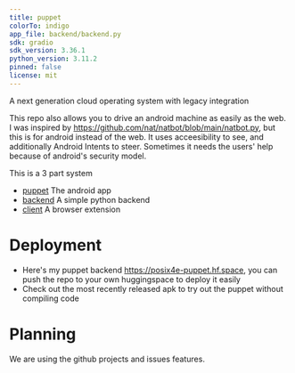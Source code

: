 ```yaml
---
title: puppet 
colorTo: indigo
app_file: backend/backend.py
sdk: gradio
sdk_version: 3.36.1
python_version: 3.11.2
pinned: false
license: mit
---
```

A next generation cloud operating system with legacy integration

This repo also allows you to drive an android machine as easily as the web. I was inspired by https://github.com/nat/natbot/blob/main/natbot.py, but this is for android instead of the web. It uses acceesibility to see, and additionally Android Intents to steer. Sometimes it needs the users' help because of android's security model. 


This is a 3 part system
- [puppet](puppet/README.md) The android app
- [backend](backend/README.md) A simple python backend
- [client](earth/README.md) A browser extension
# Deployment
- Here's my puppet backend https://posix4e-puppet.hf.space, you can push the repo to your own huggingspace to deploy it easily
- Check out the most recently released apk to try out the puppet without compiling code
# Planning 
We are using the github projects and issues features.
